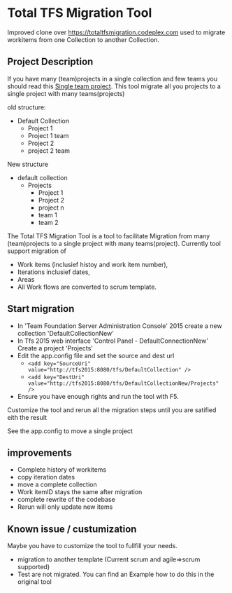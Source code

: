 # Total TFS Migration Tool

Improved clone over https://totaltfsmigration.codeplex.com used to migrate workitems from one Collection to another Collection.

## Project Description

If you have many (team)projects in a single collection and few teams you should read this [Single team project](http://geekswithblogs.net/Optikal/archive/2013/09/05/153944.aspx). This tool migrate all you projects to a single project with many teams(projects)

old structure:
  * Default Collection
    *  Project 1
      * Project 1 team
    *  Project 2
      * project 2 team
      
 New structure
  * default collection
    * Projects
      * Project 1
      * Project 2
      * project n
      * team 1
      * team 2
    

The Total TFS Migration Tool is a tool to facilitate Migration from many (team)projects to a single project with many teams(project). Currently tool support migration of 
  * Work items (inclusief histoy and work item number), 
  * Iterations inclusief dates, 
  * Areas 
  * All Work flows are converted to scrum template. 

## Start migration
  * In 'Team Foundation Server Administration Console' 2015 create a new collection 'DefaultCollectionNew'
  * In Tfs 2015 web interface 'Control Panel - DefaultConnectionNew' Create a project 'Projects'
  * Edit the app.config file and set the source and dest url
    *  ```<add key="SourceUri" value="http://tfs2015:8080/tfs/DefaultCollection" />```
    *  ```<add key="DestUri" value="http://tfs2015:8080/tfs/DefaultCollectionNew/Projects" />```
  * Ensure you have enough rights and run the tool with F5.

Customize the tool and rerun all the migration steps until you are satified eith the result
  
  See the app.config to move a single project 

## improvements
  * Complete history of workitems
  * copy iteration dates
  * move a complete collection
  * Work itemID stays the same after migration
  * complete rewrite of the codebase
  * Rerun will only update new items

## Known issue / custumization
Maybe you have to customize the tool to fullfill your needs.
  * migration to another template (Current scrum and agile=>scrum supported)
  * Test are not migrated. You can find an Example how to do this in the original tool

